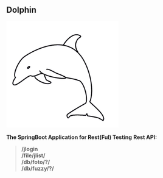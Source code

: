 ## **Dolphin**

![Dolphin][1]

**The SpringBoot Application for Rest(Ful) Testing**
**Rest API:**
> **/jlogin<br/>** **/file/jlist/**<br/>**/db/foto/?/**<br/>**/db/fuzzy/?/**

[1]: https://raw.githubusercontent.com/gs-gs-gs/Dolphin/master/resources/Dolphin.png
